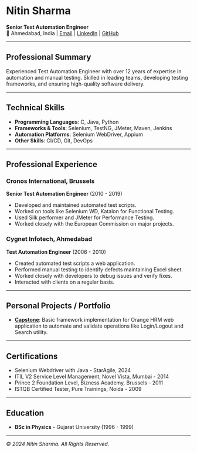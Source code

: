 # Nitin Sharma

**Senior Test Automation Engineer**  
📍 Ahmedabad, India | [Email](mailto:nitin.ahmedabad07@gmail.com) | [LinkedIn](https://www.linkedin.com/in/nitinsharmaqa) | [GitHub](https://github.com/nitinsharmaqa)

---

## Professional Summary

Experienced Test Automation Engineer with over 12 years of expertise in automation and manual testing. Skilled in leading teams, developing testing frameworks, and ensuring high-quality software delivery.

---

## Technical Skills

- **Programming Languages**: C, Java, Python
- **Frameworks & Tools**: Selenium, TestNG, JMeter, Maven, Jenkins
- **Automation Platforms**: Selenium WebDriver, Appium
- **Other Skills**: CI/CD, Git, DevOps

---

## Professional Experience

### Cronos International, Brussels
**Senior Test Automation Engineer** (2010 - 2019)  
- Developed and maintained automated test scripts.
- Worked on tools like Selenium WD, Katalon for Functional Testing.
- Used Silk performer and JMeter for Performance Testing.
- Worked closely with the European Commission on major projects.

### Cygnet Infotech, Ahmedabad
**Test Automation Engineer** (2006 - 2010)  
- Created automated test scripts a web application.
- Performed manual testing to identify defects maintaining Excel sheet.
- Worked closely with developers to debug issues and verify fixes.
- Interacted with clients on a regular basis.

---

## Personal Projects / Portfolio

- **[Capstone]((https://github.com/nitinsharmaqa/capstone_project))**:
     Basic framework implementation for Orange HRM web application to automate and validate operations like Login/Logout and Search utility.

---

## Certifications

- Selenium Webdriver with Java - StarAgile, 2024
- ITIL V2 Service Level Management, Novel Vista, Mumbai - 2014
- Prince 2 Foundation Level, Bizness Academy, Brussels - 2011
- ISTQB Certified Tester, Pure Trainings, Noida - 2009

---

## Education

- **BSc in Physics** - Gujarat University (1996 - 1999)

---

*© 2024 Nitin Sharma. All Rights Reserved.*


